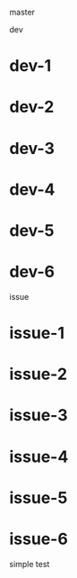 master

dev
# dev-1
# dev-2
# dev-3
# dev-4
# dev-5
# dev-6

issue
# issue-1
# issue-2
# issue-3
# issue-4
# issue-5
# issue-6


simple test